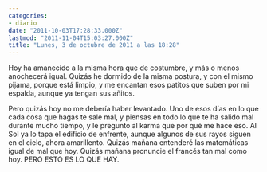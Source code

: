 ```yaml
---
categories:
- diario
date: "2011-10-03T17:28:33.000Z"
lastmod: "2011-11-04T15:03:27.000Z"
title: "Lunes, 3 de octubre de 2011 a las 18:28"
---
```


Hoy ha amanecido a la misma hora que de costumbre, y más o menos anochecerá igual. Quizás he dormido de la misma postura, y con el mismo pijama, porque está limpio, y me encantan esos patitos que suben por mi espalda, aunque ya tengan sus añitos. 

Pero quizás hoy no me deberí­a haber levantado. Uno de esos dí­as en lo que cada cosa que hagas te sale mal, y piensas en todo lo que te ha salido mal durante mucho tiempo, y le pregunto al karma que por qué me hace eso.
Al Sol ya lo tapa el edificio de enfrente, aunque algunos de sus rayos siguen en el cielo, ahora amarillento.
Quizás mañana entenderé las matemáticas igual de mal que hoy. Quizás mañana pronuncie el francés tan mal como hoy.
PERO ESTO ES LO QUE HAY.